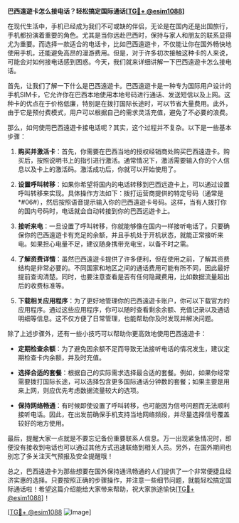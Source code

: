 **巴西遠遊卡怎么接电话？轻松搞定国际通话[[TG💪+ @esim1088](https://t.me/s/esim1088)]**

在现代生活中，手机已经成为我们不可或缺的伴侣，无论是在国内还是出国旅行，手机都扮演着重要的角色。尤其是当你远赴巴西时，保持与家人和朋友的联系显得尤为重要。而选择一款适合的电话卡，比如巴西遠遊卡，不仅能让你在国外畅快地使用手机，还能避免高昂的漫游费用。但是，对于许多初次接触这种卡的人来说，可能会对如何接电话感到困惑。今天，我们就来详细讲解一下巴西遠遊卡怎么接电话。

首先，让我们了解一下什么是巴西遠遊卡。巴西遠遊卡是一种专为国际用户设计的手机SIM卡，它允许你在巴西本地使用本地号码进行通话、发送短信以及上网。这种卡的优点在于价格低廉，特别是在拨打国际长途时，可以节省大量费用。此外，由于它是预付费模式，用户可以根据自己的需求灵活充值，避免了不必要的浪费。

那么，如何使用巴西遠遊卡接电话呢？其实，这个过程并不复杂。以下是一些基本步骤：

1. **购买并激活卡**：首先，你需要在巴西当地的授权经销商处购买巴西遠遊卡。购买后，按照说明书上的指引进行激活。通常情况下，激活需要输入你的个人信息以及卡上的激活码。激活成功后，你就可以开始使用了。

2. **设置呼叫转移**：如果你希望将国内的电话转移到巴西远遊卡上，可以通过设置呼叫转移来实现。具体操作方法如下：拨打运营商提供的特定号码（通常是*#06#），然后按照语音提示输入你的巴西遠遊卡号码。这样，当有人拨打你的国内号码时，电话就会自动转接到你的巴西远遊卡上。

3. **接听来电**：一旦设置了呼叫转移，你就能够像在国内一样接听电话了。只要确保你的巴西遠遊卡有充足的余额，并且手机处于开机状态，就能正常接听来电。如果担心电量不足，建议随身携带充电宝，以备不时之需。

4. **了解资费详情**：虽然巴西遠遊卡提供了许多便利，但在使用之前，了解其资费结构是非常必要的。不同国家和地区之间的通话费用可能有所不同，因此最好提前查询清楚。同时，也要注意查看是否有任何隐藏费用，比如数据流量超出后的收费标准等。

5. **下载相关应用程序**：为了更好地管理你的巴西遠遊卡账户，你可以下载官方的应用程序。通过这些应用程序，你可以随时查看剩余余额、充值记录以及通话明细等信息。这不仅方便了日常管理，也能帮助你及时发现并解决问题。

除了上述步骤外，还有一些小技巧可以帮助你更高效地使用巴西遠遊卡：

- **定期检查余额**：为了避免因余额不足而导致无法接听电话的情况发生，建议定期检查卡内余额，并及时充值。
  
- **选择合适的套餐**：根据自己的实际需求选择最合适的套餐。例如，如果你经常需要拨打国际长途，可以选择包含更多国际通话分钟数的套餐；如果主要是用来上网，则应优先考虑数据流量较大的选项。

- **保持网络畅通**：有时候即使设置了呼叫转移，也可能因为信号问题而无法顺利接听电话。因此，在出发前确保手机支持当地网络频段，并尽量选择信号覆盖较好的地方使用。

最后，提醒大家一点就是不要忘记备份重要联系人信息。万一出现紧急情况时，即便没有接收到电话也可以通过其他方式迅速联络到相关人员。另外，在国外期间也别忘了多关注天气预报及安全提醒哦！

总之，巴西遠遊卡为那些想要在国外保持通讯畅通的人们提供了一个非常便捷且经济实惠的选择。只要按照正确的步骤操作，并注意一些细节问题，就能轻松搞定国际通话啦！希望这篇介绍能给大家带来帮助，祝大家旅途愉快[[TG💪+ @esim1088](https://t.me/s/esim1088)]！

[[TG💪+ @esim1088](https://t.me/s/esim1088) ![Image](https://i.postimg.cc/4NQfJmqS/Snipaste-2025-05-13-00-14-12.png)]